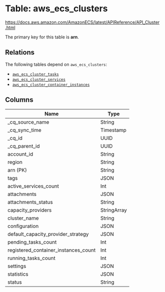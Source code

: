 # Table: aws_ecs_clusters

https://docs.aws.amazon.com/AmazonECS/latest/APIReference/API_Cluster.html

The primary key for this table is **arn**.

## Relations
The following tables depend on `aws_ecs_clusters`:
  - [`aws_ecs_cluster_tasks`](aws_ecs_cluster_tasks.md)
  - [`aws_ecs_cluster_services`](aws_ecs_cluster_services.md)
  - [`aws_ecs_cluster_container_instances`](aws_ecs_cluster_container_instances.md)

## Columns
| Name          | Type          |
| ------------- | ------------- |
|_cq_source_name|String|
|_cq_sync_time|Timestamp|
|_cq_id|UUID|
|_cq_parent_id|UUID|
|account_id|String|
|region|String|
|arn (PK)|String|
|tags|JSON|
|active_services_count|Int|
|attachments|JSON|
|attachments_status|String|
|capacity_providers|StringArray|
|cluster_name|String|
|configuration|JSON|
|default_capacity_provider_strategy|JSON|
|pending_tasks_count|Int|
|registered_container_instances_count|Int|
|running_tasks_count|Int|
|settings|JSON|
|statistics|JSON|
|status|String|